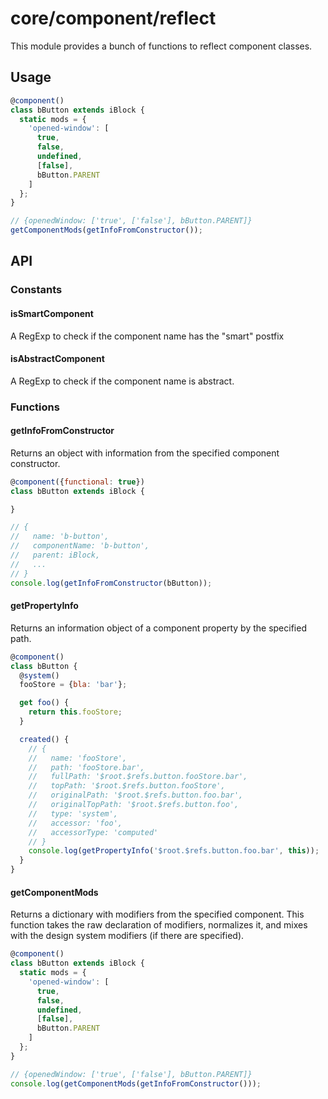 # core/component/reflect

This module provides a bunch of functions to reflect component classes.

## Usage

```js
@component()
class bButton extends iBlock {
  static mods = {
    'opened-window': [
      true,
      false,
      undefined,
      [false],
      bButton.PARENT
    ]
  };
}

// {openedWindow: ['true', ['false'], bButton.PARENT]}
getComponentMods(getInfoFromConstructor());
```

## API

### Constants

#### isSmartComponent

A RegExp to check if the component name has the "smart" postfix

#### isAbstractComponent

A RegExp to check if the component name is abstract.

### Functions

#### getInfoFromConstructor

Returns an object with information from the specified component constructor.

```js
@component({functional: true})
class bButton extends iBlock {

}

// {
//   name: 'b-button',
//   componentName: 'b-button',
//   parent: iBlock,
//   ...
// }
console.log(getInfoFromConstructor(bButton));
```

#### getPropertyInfo

Returns an information object of a component property by the specified path.

```js
@component()
class bButton {
  @system()
  fooStore = {bla: 'bar'};

  get foo() {
    return this.fooStore;
  }

  created() {
    // {
    //   name: 'fooStore',
    //   path: 'fooStore.bar',
    //   fullPath: '$root.$refs.button.fooStore.bar',
    //   topPath: '$root.$refs.button.fooStore',
    //   originalPath: '$root.$refs.button.foo.bar',
    //   originalTopPath: '$root.$refs.button.foo',
    //   type: 'system',
    //   accessor: 'foo',
    //   accessorType: 'computed'
    // }
    console.log(getPropertyInfo('$root.$refs.button.foo.bar', this));
  }
}
```

#### getComponentMods

Returns a dictionary with modifiers from the specified component.
This function takes the raw declaration of modifiers, normalizes it, and mixes with the design system modifiers (if there are specified).

```js
@component()
class bButton extends iBlock {
  static mods = {
    'opened-window': [
      true,
      false,
      undefined,
      [false],
      bButton.PARENT
    ]
  };
}

// {openedWindow: ['true', ['false'], bButton.PARENT]}
console.log(getComponentMods(getInfoFromConstructor()));
```
